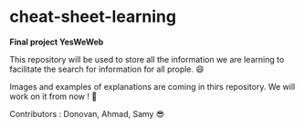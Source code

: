# cheat-sheet-learning
**Final project YesWeWeb**

This repository will be used to store all the information we are learning to facilitate the search for information for all prople. :smile:

Images and examples of explanations are coming in thirs repository. We will work on it from now ! :muscle:

Contributors : Donovan, Ahmad, Samy :sunglasses:
